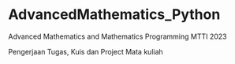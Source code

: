 # AdvancedMathematics_Python
Advanced Mathematics and Mathematics Programming MTTI 2023

Pengerjaan Tugas, Kuis dan Project Mata kuliah
